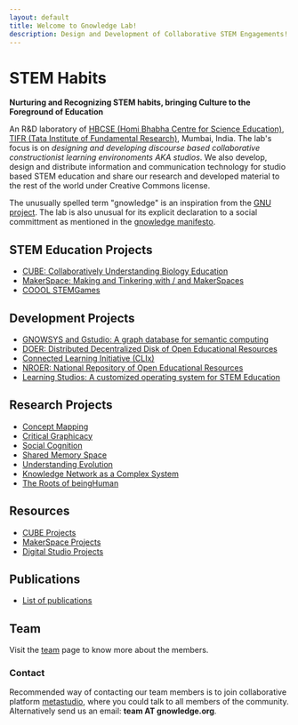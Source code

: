 ```yaml
--- 
layout: default
title: Welcome to Gnowledge Lab!
description: Design and Development of Collaborative STEM Engagements!
---
```

<!---{% include menu.html %}--->
#  STEM Habits
**Nurturing and Recognizing STEM habits, bringing Culture to the Foreground of Education**

An R&D laboratory of [HBCSE (Homi Bhabha Centre for Science
Education)](http://www.hbcse.tifr.res.in/), [TIFR (Tata Institute of
Fundamental Research)](https://www.tifr.res.in/), Mumbai, India. The
lab's focus is on *designing and developing discourse based
collaborative constructionist learning environoments AKA studios*. We also
develop, design and distribute information and communication technology for studio based STEM
education and share our research and developed material to the rest of
the world under Creative Commons license.

The unusually spelled term "gnowledge" is an inspiration from the [GNU
project](https://www.gnu.org/). The lab is also unusual for its explicit declaration to a social committment as mentioned in the [gnowledge manifesto](https://www.gnowledge.org/projects/manifesto.html).

## STEM Education Projects
- [CUBE: Collaboratively Understanding Biology Education](https://www.gnowledge.org/projects/cube.html) 
- [MakerSpace: Making and Tinkering with / and MakerSpaces](https://www.gnowledge.org/projects/makerspace.html)
- [COOOL STEMGames](https://www.gnowledge.org/projects/stemgames.html)

## Development Projects
- [GNOWSYS and Gstudio: A graph database for semantic computing](https://www.gnowledge.org/projects/dev.html#gnowsys-and-gstudio)
- [DOER: Distributed Decentralized Disk of Open Educational Resources](https://www.gnowledge.org/projects/dev.html#doer-disk-of-oer) 
- [Connected Learning Initiative (CLIx)](https://www.gnowledge.org/projects/clix)
- [NROER: National Repository of Open Educational Resources](https://www.gnowledge.org/projects/nroer)
- [Learning Studios: A customized operating system for STEM Education](https://www.gnowledge.org/projects/dev.html#learning-studios-a-customized-operating-system-for-stem-education)

## Research Projects
- [Concept Mapping](https://www.gnowledge.org/projects/research.html#concept-mapping)
- [Critical Graphicacy](https://www.gnowledge.org/projects/research.html#critical-graphicacy)
- [Social Cognition](https://www.gnowledge.org/projects/research.html#social-cognition)
- [Shared Memory Space](https://www.gnowledge.org/projects/research.html#shared-memory-space)
- [Understanding Evolution](https://www.gnowledge.org/projects/research.html#understanding-evolution)
- [Knowledge Network as a Complex System](https://www.gnowledge.org/projects/research.html#knowledge-network-as-a-complex-system)
- [The Roots of beingHuman](https://www.gnowledge.org/projects/research.html#the-roots-of-beinghuman)

## Resources
- [CUBE Projects](https://www.gnowledge.org/projects/resources-cube.html)
- [MakerSpace Projects](https://www.gnowledge.org/projects/resources-makerspace.html)
- [Digital Studio Projects](https://www.gnowledge.org/projects/resources-digitalstudio.html)

## Publications
- [List of publications](https://www.gnowledge.org/publications.html)

## Team
Visit the [team](https://www.gnowledge.org/team.html) page to know more about the members.

### Contact
Recommended way of contacting our team members is to join
collaborative platform [metastudio](https://metastudio.org/), where you could talk to all
members of the community. Alternatively send us an email: 
**team AT gnowledge.org**.
